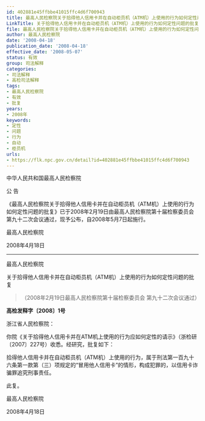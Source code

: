 ```yaml
---
id: 402881e45ffbbe41015ffc4d6f700943
title: 最高人民检察院关于拾得他人信用卡并在自动柜员机（ATM机）上使用的行为如何定性问题的批复
LinkTitle: 关于拾得他人信用卡并在自动柜员机（ATM机）上使用的行为如何定性问题的批复（2008）
file: 最高人民检察院关于拾得他人信用卡并在自动柜员机（ATM机）上使用的行为如何定性问题的批复_20080418_402881e45ffbbe41015ffc4d6f700943.docx
author: 最高人民检察院
date: '2008-04-18'
publication_date: '2008-04-18'
effective_date: '2008-05-07'
status: 有效
group: 司法解释
categories:
- 司法解释
- 高检司法解释
tags:
- 最高人民检察院
- 有效
- 批复
years:
- 2008年
keywords:
- 定性
- 问题
- 行为
- 自动
- 柜员机
urls:
- https://flk.npc.gov.cn/detail?id=402881e45ffbbe41015ffc4d6f700943
---
```


中华人民共和国最高人民检察院

公 告

《最高人民检察院关于拾得他人信用卡并在自动柜员机（ATM机）上使用的行为如何定性问题的批复》已于2008年2月19日由最高人民检察院第十届检察委员会第九十二次会议通过，现予公布，自2008年5月7日起施行。

最高人民检察院

2008年4月18日

---

最高人民检察院

关于拾得他人信用卡并在自动柜员机（ATM机）上使用的行为如何定性问题的批复

> （2008年2月19日最高人民检察院第十届检察委员会
> 第九十二次会议通过）

**高检发释字〔2008〕1号**

浙江省人民检察院：

你院《关于拾得他人信用卡并在ATM机上使用的行为应如何定性的请示》（浙检研〔2007〕227号）收悉。经研究，批复如下：

拾得他人信用卡并在自动柜员机（ATM机）上使用的行为，属于刑法第一百九十六条第一款第（三）项规定的“冒用他人信用卡”的情形，构成犯罪的，以信用卡诈骗罪追究刑事责任。

此复。

最高人民检察院

2008年4月18日
